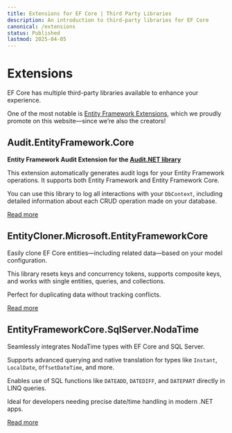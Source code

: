 ```yaml
---
title: Extensions for EF Core | Third Party Libraries
description: An introduction to third-party libraries for EF Core
canonical: /extensions
status: Published
lastmod: 2025-04-05
---
```


# Extensions

EF Core has multiple third-party libraries available to enhance your experience.

One of the most notable is [Entity Framework Extensions](https://entityframework-extensions.net/), which we proudly promote on this website—since we’re also the creators!

## Audit.EntityFramework.Core

**Entity Framework Audit Extension for the [Audit.NET library](https://github.com/thepirat000/Audit.NET)**

This extension automatically generates audit logs for your Entity Framework operations. It supports both Entity Framework and Entity Framework Core.

You can use this library to log all interactions with your `DbContext`, including detailed information about each CRUD operation made on your database.

[Read more](/extensions/audit-entityframework-core)

## EntityCloner.Microsoft.EntityFrameworkCore

Easily clone EF Core entities—including related data—based on your model configuration. 

This library resets keys and concurrency tokens, supports composite keys, and works with single entities, queries, and collections. 

Perfect for duplicating data without tracking conflicts.

[Read more](/extensions/entitycloner-microsoft-entityframeworkcore)

## EntityFrameworkCore.SqlServer.NodaTime

Seamlessly integrates NodaTime types with EF Core and SQL Server.

Supports advanced querying and native translation for types like `Instant`, `LocalDate`, `OffsetDateTime`, and more.

Enables use of SQL functions like `DATEADD`, `DATEDIFF`, and `DATEPART` directly in LINQ queries.

Ideal for developers needing precise date/time handling in modern .NET apps.

[Read more](/extensions/entityframeworkcore-sqlserver-nodatime)